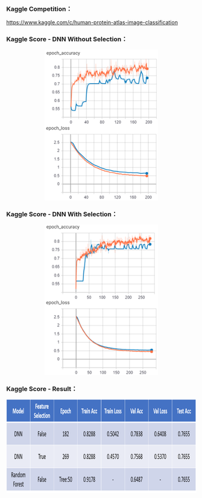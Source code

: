 ### Kaggle Competition：
https://www.kaggle.com/c/human-protein-atlas-image-classification

### Kaggle Score - DNN Without Selection：
<p align="center">
<img align="center" width="300" height="200" src="./Images/Model_WithoutSelection_Acc.png">
<img align="center" width="300" height="200" src="./Images/Model_WithoutSelection_Loss.png">
</p>

### Kaggle Score - DNN With Selection：
<p align="center">
<img align="center" width="300" height="200" src="./Images/Model_WithSelection_Acc.png">
<img align="center" width="300" height="200" src="./Images/Model_WithSelection_Loss.png">
</p>

### Kaggle Score - Result：
<p align="center">
<img align="center" width="800" height="250" src="./Images/Result.png">
</p>
